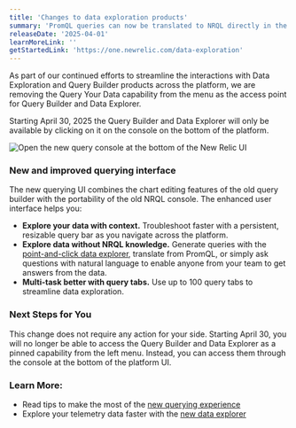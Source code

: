 ```yaml
---
title: 'Changes to data exploration products'
summary: 'PromQL queries can now be translated to NRQL directly in the new query builder.'
releaseDate: '2025-04-01'
learnMoreLink: ''
getStartedLink: 'https://one.newrelic.com/data-exploration'
---
```


As part of our continued efforts to streamline the interactions with Data Exploration and Query Builder products across the platform, we are removing the Query Your Data capability from the menu as the access point for Query Builder and Data Explorer. 

Starting April 30, 2025 the Query Builder and Data Explorer will only be available by clicking on it on the console on the bottom of the platform. 


![Open the new query console at the bottom of the New Relic UI ](/images/new-query-console.webp 'Open the new query console at the bottom of the New Relic UI')

### New and improved querying interface
The new querying UI combines the chart editing features of the old query builder with the portability of the old NRQL console. The enhanced user interface helps you:
-  **Explore your data with context.** Troubleshoot faster with a persistent, resizable query bar as you navigate across the platform.
-  **Explore data without NRQL knowledge.** Generate queries with the [point-and-click data explorer](https://docs.newrelic.com/whats-new/2024/11/whats-new-11-11-data-explorer/), translate from PromQL, or simply ask questions with natural language to enable anyone from your team to get answers from the data.
-  **Multi-task better with query tabs.** Use up to 100 query tabs to streamline data exploration.

### Next Steps for You 
This change does not require any action for your side. Starting April 30, you will no longer be able to access the Query Builder and Data Explorer as a pinned capability from the left menu. Instead, you can access them through the console at the bottom of the platform UI.

### Learn More:
-   Read tips to make the most of the [new querying experience](https://newrelic.com/blog/how-to-relic/new-query-interface-tips)
-   Explore your telemetry data faster with the [new data explorer](https://docs.newrelic.com/whats-new/2024/11/whats-new-11-11-data-explorer/)
